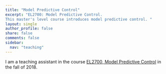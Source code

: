```yaml
---
title: "Model Predictive Control"
excerpt: "EL2700: Model Predictive Control. 
This master's level course introduces model predictive control. "
layout: single
author_profile: false
share: false
comments: false
sidebar:
  nav: "teaching"
---
```

I am a teaching assistant in the course [EL2700, Model Predictive Control](https://www.kth.se/student/kurser/kurs/EL2700?l=en) in the fall of 2018.
